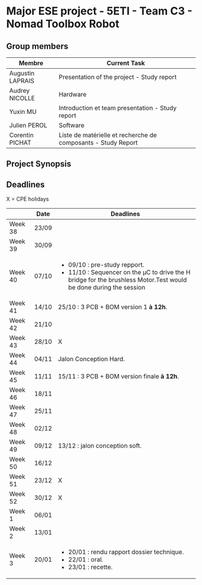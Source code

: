 #  Major ESE project - 5ETI - Team C3 - Nomad Toolbox Robot

## Group members

<div align=center>
  
|Membre|Current Task|
|-|-|
|Augustin LAPRAIS|Presentation of the project - Study report|
|Audrey NICOLLE|Hardware|
|Yuxin MU|Introduction et team presentation - Study report|
|Julien PEROL|Software|
|Corentin PICHAT|Liste de matérielle et recherche de composants - Study Report|
</div>

## Project Synopsis 

## Deadlines

X = CPE holidays

<div align=center>
  
||Date|Deadlines|
|-|-|-|
|Week 38|23/09||
|Week 39|30/09||
|Week 40|07/10|<ul><li> 09/10 : pre-study repport.</li><li>11/10 : Sequencer on the µC to drive the H bridge for the brushless Motor.Test would be done during the session</li></ul>|
|Week 41|14/10|25/10 : 3 PCB + BOM version 1 **à 12h**.|
|Week 42|21/10||
|Week 43|28/10|X|
|Week 44|04/11|Jalon Conception Hard.|
|Week 45|11/11|15/11 : 3 PCB + BOM version finale **à 12h**.|
|Week 46|18/11||
|Week 47|25/11||
|Week 48|02/12||
|Week 49|09/12|13/12 : jalon conception soft.|
|Week 50|16/12||
|Week 51|23/12|X|
|Week 52|30/12|X|
|Week 1|06/01||
|Week 2|13/01||
|Week 3|20/01|<ul><li>20/01 : rendu rapport dossier technique.</li><li>22/01 : oral.</li><li>23/01 : recette.</li></ul>|

</div>
